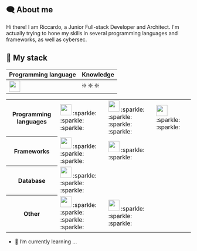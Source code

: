 ## :left_speech_bubble: About me
Hi there! I am Riccardo, a Junior Full-stack Developer and Architect. I'm actually trying to hone my skills in several programming languages and frameworks, as well as cybersec.

## :open_book: My stack
|Programming language|Knowledge|
|-|-|
|<img src="https://github.com/bablubambal/All_logo_and_pictures/blob/main/programming%20languages/python.svg" style="height:30px"/>|:sparkle: :sparkle: :sparkle:|


<table>
  <tr>
    <th>Programming languages</th>
    <td><img src="https://github.com/bablubambal/All_logo_and_pictures/blob/main/programming%20languages/python.svg" style="height:30px"/>  :sparkle: :sparkle: :sparkle:</td>
    <td><img src="https://github.com/bablubambal/All_logo_and_pictures/blob/main/programming%20languages/javascript.svg" style="height:30px"/>  :sparkle: :sparkle: :sparkle: :sparkle: </td>
    <td><img src="https://github.com/bablubambal/All_logo_and_pictures/blob/main/programming%20languages/php.png" style="height:30px"/>  :sparkle: :sparkle: </td>
  </tr>
  <tr>
    <th>Frameworks</th>
    <td><img src="https://github.com/bablubambal/All_logo_and_pictures/blob/main/frameworks/react.svg" style="height:30px"/>  :sparkle: :sparkle: :sparkle: </td>
    <td><img src="https://github.com/bablubambal/All_logo_and_pictures/blob/main/frameworks/laravel.svg" style="height:30px"/>  :sparkle: :sparkle: </td>
  </tr>
  <tr>
    <th>Database</th>
    <td><img src="https://github.com/bablubambal/All_logo_and_pictures/blob/main/databases/mysql.svg" style="height:30px"/>  :sparkle: :sparkle: :sparkle: </td>
  </tr>
  <tr>
    <th>Other</th>
    <td><img src="https://github.com/bablubambal/All_logo_and_pictures/blob/main/others/html.svg" style="height:30px"/>  :sparkle: :sparkle: :sparkle: :sparkle: <br></td>
    <td><img src="https://github.com/bablubambal/All_logo_and_pictures/blob/main/others/css.svg" style="height:30px"/>  :sparkle: :sparkle: :sparkle: <br></td>
  </tr>
</table>

- 🌱 I’m currently learning ...

<!--
**94lama/94lama** is a ✨ _special_ ✨ repository because its `README.md` (this file) appears on your GitHub profile.

Here are some ideas to get you started:

- 🔭 I’m currently working on ...
- 🌱 I’m currently learning ...
- 👯 I’m looking to collaborate on ...
- 🤔 I’m looking for help with ...
- 💬 Ask me about ...
- 📫 How to reach me: ...
- 😄 Pronouns: ...
- ⚡ Fun fact: ...
-->
